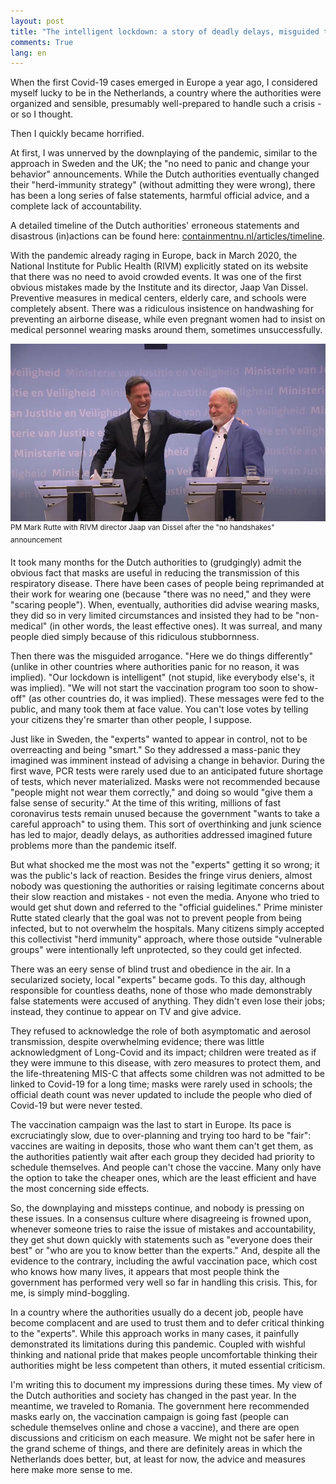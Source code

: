 ```yaml
---
layout: post
title: "The intelligent lockdown: a story of deadly delays, misguided trust, and lack of accountability"
comments: True
lang: en
---
```


When the first Covid-19 cases emerged in Europe a year ago, I considered myself lucky to be in the Netherlands, a country where the authorities were organized and sensible, presumably well-prepared to handle such a crisis - or so I thought.

<!--more-->

Then I quickly became horrified.  

At first, I was unnerved by the downplaying of the pandemic, similar to the approach in Sweden and the UK; the "no need to panic and change your behavior" announcements. While the Dutch authorities eventually changed their "herd-immunity strategy" (without admitting they were wrong), there has been a long series of false statements, harmful official advice, and a complete lack of accountability.

A detailed timeline of the Dutch authorities' erroneous statements and disastrous (in)actions can be found here: [containmentnu.nl/articles/timeline](https://www.containmentnu.nl/articles/timeline?lang=en).

With the pandemic already raging in Europe, back in March 2020, the National Institute for Public Health (RIVM) explicitly stated on its website that there was no need to avoid crowded events. It was one of the first obvious mistakes made by the Institute and its director, Jaap Van Dissel. Preventive measures in medical centers, elderly care, and schools were completely absent. There was a ridiculous insistence on handwashing for preventing an airborne disease, while even pregnant women had to insist on medical personnel wearing masks around them, sometimes unsuccessfully.

![PM Mark Rutte with RIVM director Jaap van Dissel](/assets/intelligent-lockdown-rutte-van-dijssel-shaking-hands.jpeg "PM Mark Rutte with RIVM director Jaap van Dissel")
<sup>PM Mark Rutte with RIVM director Jaap van Dissel after the "no handshakes" announcement</sup>

It took many months for the Dutch authorities to (grudgingly) admit the obvious fact that masks are useful in reducing the transmission of this respiratory disease. There have been cases of people being reprimanded at their work for wearing one (because "there was no need," and they were "scaring people"). When, eventually, authorities did advise wearing masks, they did so in very limited circumstances and insisted they had to be "non-medical" (in other words, the least effective ones). It was surreal, and many people died simply because of this ridiculous stubbornness.

Then there was the misguided arrogance. "Here we do things differently" (unlike in other countries where authorities panic for no reason, it was implied). "Our lockdown is intelligent" (not stupid, like everybody else's, it was implied). "We will not start the vaccination program too soon to show-off" (as other countries do, it was implied). These messages were fed to the public, and many took them at face value. You can't lose votes by telling your citizens they're smarter than other people, I suppose.

Just like in Sweden, the "experts" wanted to appear in control, not to be overreacting and being "smart." So they addressed a mass-panic they imagined was imminent instead of advising a change in behavior. During the first wave, PCR tests were rarely used due to an anticipated future shortage of tests, which never materialized. Masks were not recommended because "people might not wear them correctly," and doing so would "give them a false sense of security." At the time of this writing, millions of fast coronavirus tests remain unused because the government "wants to take a careful approach" to using them. This sort of overthinking and junk science has led to major, deadly delays, as authorities addressed imagined future problems more than the pandemic itself.

But what shocked me the most was not the "experts" getting it so wrong; it was the public's lack of reaction. Besides the fringe virus deniers, almost nobody was questioning the authorities or raising legitimate concerns about their slow reaction and mistakes - not even the media. Anyone who tried to would get shut down and referred to the "official guidelines." Prime minister Rutte stated clearly that the goal was not to prevent people from being infected, but to not overwhelm the hospitals. Many citizens simply accepted this collectivist "herd immunity" approach, where those outside "vulnerable groups" were intentionally left unprotected, so they could get infected.

There was an eery sense of blind trust and obedience in the air. In a secularized society, local "experts" became gods. To this day, although responsible for countless deaths, none of those who made demonstrably false statements were accused of anything. They didn't even lose their jobs; instead, they continue to appear on TV and give advice.

They refused to acknowledge the role of both asymptomatic and aerosol transmission, despite overwhelming evidence; there was little acknowledgment of Long-Covid and its impact; children were treated as if they were immune to this disease, with zero measures to protect them, and the life-threatening MIS-C that affects some children was not admitted to be linked to Covid-19 for a long time; masks were rarely used in schools; the official death count was never updated to include the people who died of Covid-19 but were never tested.

The vaccination campaign was the last to start in Europe. Its pace is excruciatingly slow, due to over-planning and trying too hard to be "fair": vaccines are waiting in deposits, those who want them can't get them, as the authorities patiently wait after each group they decided had priority to schedule themselves. And people can't chose the vaccine. Many only have the option to take the cheaper ones, which are the least efficient and have the most concerning side effects.

So, the downplaying and missteps continue, and nobody is pressing on these issues. In a consensus culture where disagreeing is frowned upon, whenever someone tries to raise the issue of mistakes and accountability, they get shut down quickly with statements such as "everyone does their best" or "who are you to know better than the experts." And, despite all the evidence to the contrary, including the awful vaccination pace, which cost who knows how many lives, it appears that most people think the government has performed very well so far in handling this crisis. This, for me, is simply mind-boggling.

In a country where the authorities usually do a decent job, people have become complacent and are used to trust them and to defer critical thinking to the "experts". While this approach works in many cases, it painfully demonstrated its limitations during this pandemic. Coupled with wishful thinking and national pride that makes people uncomfortable thinking their authorities might be less competent than others, it muted essential criticism.

I'm writing this to document my impressions during these times. My view of the Dutch authorities and society has changed in the past year. In the meantime, we traveled to Romania. The government here recommended masks early on, the vaccination campaign is going fast (people can schedule themselves online and chose a vaccine), and there are open discussions and criticism on each measure. We might not be safer here in the grand scheme of things, and there are definitely areas in which the Netherlands does better, but, at least for now, the advice and measures here make more sense to me.
